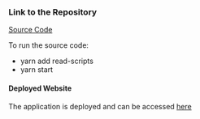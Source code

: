 ### Link to the Repository

[Source Code](https://github.com/thisisrekha/Quicksell_Assignment/)

To run the source code:
- yarn add read-scripts
- yarn start

#### Deployed Website

The application is deployed and can be accessed [here](https://thisisrekha.github.io/QuickSell_Assignment/)